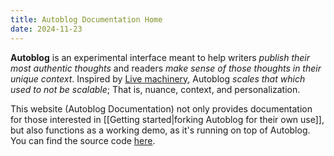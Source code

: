 ```yaml
---
title: Autoblog Documentation Home
date: 2024-11-23
---
```


**Autoblog** is an experimental interface meant to help writers *publish their most authentic thoughts* and readers *make sense of those thoughts in their unique context*. Inspired by [Live machinery](https://www.lesswrong.com/posts/9KamjXbTaQpPnNsxp/live-machinery-interface-design-workshop-for-ai-safety-ea), Autoblog *scales that which used to not be scalable*; That is, nuance, context, and personalization.

This website (Autoblog Documentation) not only provides documentation for those interested in [[Getting started|forking Autoblog for their own use]], but also functions as a working demo, as it's running on top of Autoblog. You can find the source code [here](https://github.com/sofvanh/autoblog).